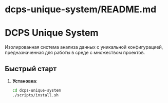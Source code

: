 # dcps-unique-system/README.md

# DCPS Unique System

Изолированная система анализа данных с уникальной конфигурацией, предназначенная для работы в среде с множеством проектов.

## Быстрый старт

1. **Установка**:
   ```bash
   cd dcps-unique-system
   ./scripts/install.sh
   ```
